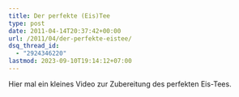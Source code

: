 ```yaml
---
title: Der perfekte (Eis)Tee
type: post
date: 2011-04-14T20:37:42+00:00
url: /2011/04/der-perfekte-eistee/
dsq_thread_id:
  - "2924346220"
lastmod: 2023-09-10T19:14:12+07:00
---
```

<div class="media video">
</div>

Hier mal ein kleines Video zur Zubereitung des perfekten Eis-Tees.
